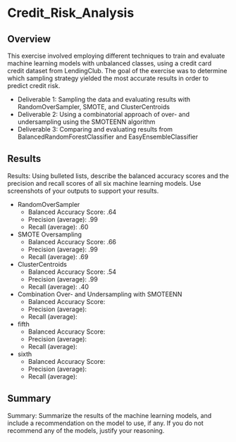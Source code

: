 # Credit_Risk_Analysis

## Overview

This exercise involved employing different techniques to train and evaluate machine learning models with unbalanced classes, using a credit card credit dataset from LendingClub. The goal of the exercise was to determine which sampling strategy yielded the most accurate results in order to predict credit risk.

* Deliverable 1: Sampling the data and evaluating results with RandomOverSampler, SMOTE, and ClusterCentroids
* Deliverable 2: Using a combinatorial approach of over- and undersampling using the SMOTEENN algorithm
* Deliverable 3: Comparing and evaluating results from BalancedRandomForestClassifier and EasyEnsembleClassifier


## Results

Results: Using bulleted lists, describe the balanced accuracy scores and the precision and recall scores of all six machine learning models. Use screenshots of your outputs to support your results.

* RandomOverSampler
  * Balanced Accuracy Score: .64
  * Precision (average): .99
  * Recall (average): .60
* SMOTE Oversampling
  * Balanced Accuracy Score: .66
  * Precision (average): .99
  * Recall (average): .69
* ClusterCentroids
  * Balanced Accuracy Score: .54
  * Precision (average): .99
  * Recall (average): .40
* Combination Over- and Undersampling with SMOTEENN
  * Balanced Accuracy Score:
  * Precision (average):
  * Recall (average): 
* fifth
  * Balanced Accuracy Score:
  * Precision (average):
  * Recall (average): 
* sixth
  * Balanced Accuracy Score:
  * Precision (average):
  * Recall (average): 

## Summary

Summary: Summarize the results of the machine learning models, and include a recommendation on the model to use, if any. If you do not recommend any of the models, justify your reasoning.
